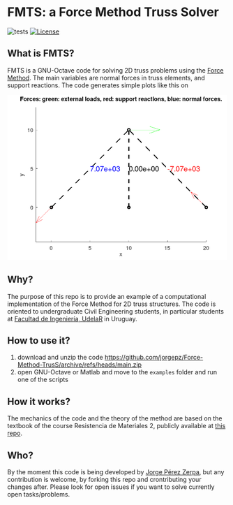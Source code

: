 # FMTS: a Force Method Truss Solver

![tests](https://github.com/jorgepz/Force-Method-TrusS/workflows/tests/badge.svg)
[![License](https://img.shields.io/badge/License-GPLv3-green.svg)](https://github.com/jorgepz/Force-Method-TrusS/blob/main/LICENSE)


## What is FMTS?

FMTS is a GNU-Octave code for solving 2D truss problems using the [Force Method](https://en.wikipedia.org/wiki/Unit_dummy_force_method). The main variables are normal forces in truss elements, and support reactions. The code generates simple plots like this on 

![fig example 1](examples/Example_1_forces.png)

## Why?

The purpose of this repo is to provide an example of a computational implementation of the Force Method for 2D truss structures. The code is oriented to undergraduate Civil Engineering students, in particular students at [Facultad de Ingeniería, UdelaR](https://www.fing.edu.uy/) in Uruguay.

## How to use it?

 1. download and unzip the code https://github.com/jorgepz/Force-Method-TrusS/archive/refs/heads/main.zip
 1. open GNU-Octave or Matlab and move to the `examples` folder and run one of the scripts

## How it works?

The mechanics of the code and the theory of the method are based on the textbook of the course Resistencia de Materiales 2, publicly available at [this repo](https://gitlab.fing.edu.uy/jorgepz/libroResMat2/).

## Who?

By the moment this code is being developed by [Jorge Pérez Zerpa](https://www.fing.edu.uy/~jorgepz/), but any contribution is welcome, by forking this repo and crontributing your changes after. Please look for open issues if you want to solve currently open tasks/problems.